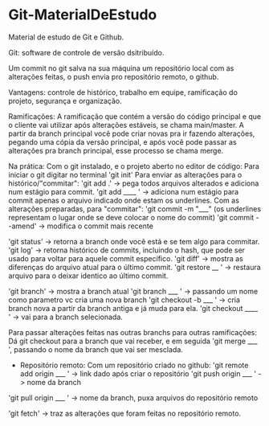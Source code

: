 # Git-MaterialDeEstudo
Material de estudo de Git e Github.

Git: software de controle de versão dsitribuído. 

Um commit no git salva na sua máquina um repositório local com as alterações feitas, o push envia pro repositório remoto, o github.

Vantagens: controle de histórico, trabalho em equipe, ramificação do projeto, segurança e organização. 

Ramificações:
A ramificação que contém a versão do código principal e que o cliente vai utilizar após alterações estáveis, se chama main/master. A partir da branch principal você pode criar novas pra ir fazendo alterações, pegando uma cópia da versão principal, e após você pode passar as alterações pra branch principal, esse processo se chama merge. 



Na prática: 
Com o git instalado, e o projeto aberto no editor de código:
Para iniciar o git digitar no terminal 'git init' 
Para enviar as alterações para o histórico/"commitar":
'git add .' -> pega todos arquivos alterados e adiciona num estágio para commit. 
'git add ____ ' -> adiciona num estágio para commit apenas o arquivo indicado onde estam os underlines. 
Com as alterações preparadas, para "commitar": 
'git commit -m "___"  (os underlines representam o lugar onde se deve colocar o nome do commit)
'git commit --amend' -> modifica o commit mais recente

'git status' -> retorna a branch onde você está e se tem algo para commitar. 
'git log' -> retorna histórico de commits, incluindo o hash, que pode ser usado para voltar para aquele commit específico. 
'git diff' -> mostra as diferenças do arquivo atual para o último commit.
'git restore __ ' -> restaura arquivo para o deixar identico ao último commit. 

'git branch' -> mostra a branch atual
'git branch ___ ' -> passando um nome como parametro vc cria uma nova branch
'git checkout -b ___ ' -> cria branch nova a partir da branch antiga e já muda para ela.
'git checkout ____ ' -> vai para a branch selecionada. 

Para passar alterações feitas nas outras branchs para outras ramificações:
Dá git checkout para a branch que vai receber, e em seguida 'git merge ___ ', passando o nome da branch que vai ser mesclada.

+ Repositório remoto:
Com um repositório criado no github:
'git remote add origin ___ ' -> link dado após criar o repositório
'git push origin ___ ' -> nome da branch

'git pull origin ___ ' -> nome da branch, puxa arquivos do repositório remoto

'git fetch' -> traz as alterações que foram feitas no repositório remoto.

